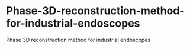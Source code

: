 # Phase-3D-reconstruction-method-for-industrial-endoscopes
Phase 3D reconstruction method for industrial endoscopes
